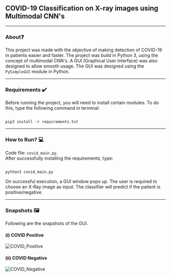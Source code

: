 ## COVID-19 Classification on X-ray images using Multimodal CNN's

------

### About❓

This project was made with the objective of making detection of COVID-19 in patients easier and faster. The project was build in Python 3, using the concept of multimodal CNN's. A GUI (Graphical User Interface) was also designed to allow smooth usage. The GUI was designed using the ```PySimpleGUI``` module in Python.

------

### Requirements ✔️

Before running the project, you will need to install certain modules. To do this, type the following command in terminal:

```console

pip3 install -r requirements.txt

```

------

### How to Run? 💻

Code file: ```covid_main.py```. <br> After successfully installing the requirements, type:

```console

python3 covid_main.py

```
On successful execution, a GUI window pops up. The user is required to choose an X-Ray image as input. The classifier will predict if the patient is positive/negative.

------

### Snapshots 🖼️

Following are the snapshots of the GUI.

#### (i) COVID Positive
![COVID_Positive](https://user-images.githubusercontent.com/55105941/116272660-b9def480-a79e-11eb-8954-a13db6e4ec1b.png)

#### (ii) COVID Negative
![COVID_Negative](https://user-images.githubusercontent.com/55105941/116272971-fe6a9000-a79e-11eb-96cb-1d4ebb508d64.png)
